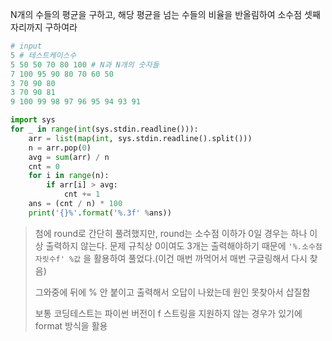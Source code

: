 N개의 수들의 평균을 구하고, 해당 평균을 넘는 수들의 비율을 반올림하여 소수점 셋째자리까지 구하여라

```python
# input
5 # 테스트케이스수
5 50 50 70 80 100 # N과 N개의 숫자들
7 100 95 90 80 70 60 50
3 70 90 80
3 70 90 81
9 100 99 98 97 96 95 94 93 91
```



```python
import sys
for _ in range(int(sys.stdin.readline())):
    arr = list(map(int, sys.stdin.readline().split()))
    n = arr.pop(0)
    avg = sum(arr) / n
    cnt = 0
    for i in range(n):
        if arr[i] > avg:
            cnt += 1
    ans = (cnt / n) * 100
    print('{}%'.format('%.3f' %ans))
```

> 첨에 round로 간단히 풀려했지만, round는 소수점 이하가 0일 경우는 하나  이상 출력하지 않는다. 문제 규칙상 0이여도 3개는 출력해야하기 때문에 `'%.소수점자릿수f' %값` 을 활용하여 풀었다.(이건 매번 까먹어서 매번 구글링해서 다시 찾음)
>
> 그와중에 뒤에 % 안 붙이고 출력해서 오답이 나왔는데 원인 못찾아서 삽질함
>
> 보통 코딩테스트는 파이썬 버전이 f 스트링을 지원하지 않는 경우가 있기에 format 방식을 활용